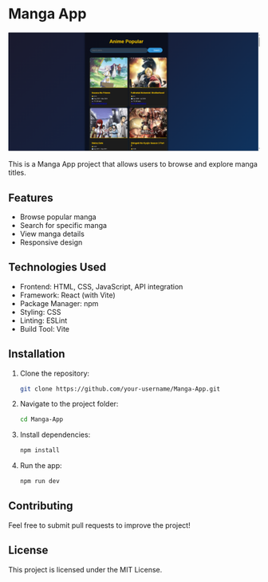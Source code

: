 # Manga App

![Manga App](image/anime1.png)

This is a Manga App project that allows users to browse and explore manga titles.

## Features
- Browse popular manga
- Search for specific manga
- View manga details
- Responsive design
## Technologies Used
- Frontend: HTML, CSS, JavaScript, API integration
- Framework: React (with Vite)
- Package Manager: npm
- Styling: CSS 
- Linting: ESLint
- Build Tool: Vite
## Installation
1. Clone the repository:
   ```bash
   git clone https://github.com/your-username/Manga-App.git
   ```
2. Navigate to the project folder:
   ```bash
   cd Manga-App
   ```
3. Install dependencies:
   ```bash
   npm install
   ```
4. Run the app:
   ```bash
   npm run dev
   ```

## Contributing
Feel free to submit pull requests to improve the project!

## License
This project is licensed under the MIT License.

